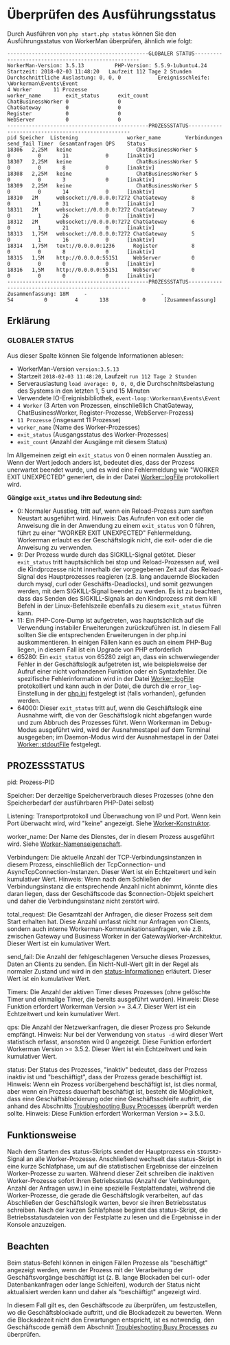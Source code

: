 # Überprüfen des Ausführungsstatus

Durch Ausführen von `php start.php status` können Sie den Ausführungsstatus von WorkerMan überprüfen, ähnlich wie folgt:

```  
----------------------------------------------GLOBALER STATUS----------------------------------------------------
WorkerMan-Version: 3.5.13          PHP-Version: 5.5.9-1ubuntu4.24
Startzeit: 2018-02-03 11:48:20   Laufzeit 112 Tage 2 Stunden   
Durchschnittliche Auslastung: 0, 0, 0            Ereignisschleife: \Workerman\Events\Event
4 Worker       11 Prozesse
worker_name        exit_status      exit_count
ChatBusinessWorker 0                0
ChatGateway        0                0
Register           0                0
WebServer          0                0
----------------------------------------------PROZESSSTATUS---------------------------------------------------
pid	Speicher  Listening                worker_name        Verbindungen send_fail Timer  Gesamtanfragen QPS    Status
18306	2,25M   keine                     ChatBusinessWorker 5           0         0       11            0      [inaktiv]
18307	2,25M   keine                     ChatBusinessWorker 5           0         0       8             0      [inaktiv]
18308	2,25M   keine                     ChatBusinessWorker 5           0         0       3             0      [inaktiv]
18309	2,25M   keine                     ChatBusinessWorker 5           0         0       14            0      [inaktiv]
18310	2M      websocket://0.0.0.0:7272 ChatGateway        8           0         1       31            0      [inaktiv]
18311	2M      websocket://0.0.0.0:7272 ChatGateway        7           0         1       26            0      [inaktiv]
18312	2M      websocket://0.0.0.0:7272 ChatGateway        6           0         1       21            0      [inaktiv]
18313	1,75M   websocket://0.0.0.0:7272 ChatGateway        5           0         1       16            0      [inaktiv]
18314	1,75M   text://0.0.0.0:1236      Register           8           0         0       8             0      [inaktiv]
18315	1,5M    http://0.0.0.0:55151     WebServer          0           0         0       0             0      [inaktiv]
18316	1,5M    http://0.0.0.0:55151     WebServer          0           0         0       0             0      [inaktiv]
----------------------------------------------PROZESSSTATUS---------------------------------------------------
Zusammenfassung: 18M     -                        -                  54          0         4       138           0      [Zusammenfassung]
```

## Erklärung

### GLOBALER STATUS

Aus dieser Spalte können Sie folgende Informationen ablesen:

- WorkerMan-Version ```version:3.5.13```
- Startzeit ```2018-02-03 11:48:20```, Laufzeit ```run 112 Tage 2 Stunden```
- Serverauslastung ```load average: 0, 0, 0```, die Durchschnittsbelastung des Systems in den letzten 1, 5 und 15 Minuten
- Verwendete IO-Ereignisbibliothek, ```event-loop:\Workerman\Events\Event```
- ```4 Worker``` (3 Arten von Prozessen, einschließlich ChatGateway, ChatBusinessWorker, Register-Prozesse, WebServer-Prozess)
- ```11 Prozesse``` (insgesamt 11 Prozesse)
- ```worker_name``` (Name des Worker-Prozesses)
- ```exit_status``` (Ausgangsstatus des Worker-Prozesses)
- ```exit_count``` (Anzahl der Ausgänge mit diesem Status)

Im Allgemeinen zeigt ein `exit_status` von 0 einen normalen Ausstieg an. Wenn der Wert jedoch anders ist, bedeutet dies, dass der Prozess unerwartet beendet wurde, und es wird eine Fehlermeldung wie "WORKER EXIT UNEXPECTED" generiert, die in der Datei [Worker::logFile](worker/log-file.md) protokolliert wird.

**Gängige `exit_status` und ihre Bedeutung sind:**

- 0: Normaler Ausstieg, tritt auf, wenn ein Reload-Prozess zum sanften Neustart ausgeführt wird. Hinweis: Das Aufrufen von exit oder die Anweisung die in der Anwendung zu einem `exit_status` von 0 führen, führt zu einer "WORKER EXIT UNEXPECTED" Fehlermeldung. Workerman erlaubt es der Geschäftslogik nicht, die exit- oder die die Anweisung zu verwenden.
- 9: Der Prozess wurde durch das SIGKILL-Signal getötet. Dieser `exit_status` tritt hauptsächlich bei stop und Reload-Prozessen auf, weil die Kindprozesse nicht innerhalb der vorgegebenen Zeit auf das Reload-Signal des Hauptprozesses reagieren (z.B. lang andauernde Blockaden durch mysql, curl oder Geschäfts-Deadlocks), und somit gezwungen werden, mit dem SIGKILL-Signal beendet zu werden. Es ist zu beachten, dass das Senden des SIGKILL-Signals an den Kindprozess mit dem kill Befehl in der Linux-Befehlszeile ebenfalls zu diesem `exit_status` führen kann.
- 11: Ein PHP-Core-Dump ist aufgetreten, was hauptsächlich auf die Verwendung instabiler Erweiterungen zurückzuführen ist. In diesem Fall sollten Sie die entsprechenden Erweiterungen in der php.ini auskommentieren. In einigen Fällen kann es auch an einem PHP-Bug liegen, in diesem Fall ist ein Upgrade von PHP erforderlich
- 65280: Ein `exit_status` von 65280 zeigt an, dass ein schwerwiegender Fehler in der Geschäftslogik aufgetreten ist, wie beispielsweise der Aufruf einer nicht vorhandenen Funktion oder ein Syntaxfehler. Die spezifische Fehlerinformation wird in der Datei [Worker::logFile](worker/log-file.md) protokolliert und kann auch in der Datei, die durch die `error_log`-Einstellung in der [php.ini](https://php.net/manual/zh/ini.list.php) festgelegt ist (falls vorhanden), gefunden werden.
- 64000: Dieser `exit_status` tritt auf, wenn die Geschäftslogik eine Ausnahme wirft, die von der Geschäftslogik nicht abgefangen wurde und zum Abbruch des Prozesses führt. Wenn Workerman im Debug-Modus ausgeführt wird, wird der Ausnahmestapel auf dem Terminal ausgegeben; im Daemon-Modus wird der Ausnahmestapel in der Datei [Worker::stdoutFile](worker/stdout-file.md) festgelegt.

## PROZESSSTATUS

pid: Prozess-PID

Speicher: Der derzeitige Speicherverbrauch dieses Prozesses (ohne den Speicherbedarf der ausführbaren PHP-Datei selbst)

Listening: Transportprotokoll und Überwachung von IP und Port. Wenn kein Port überwacht wird, wird "keine" angezeigt. Siehe [Worker-Konstruktor](worker/construct.md).

worker_name: Der Name des Dienstes, der in diesem Prozess ausgeführt wird. Siehe [Worker-Namenseigenschaft](worker/name.md).

Verbindungen: Die aktuelle Anzahl der TCP-Verbindungsinstanzen in diesem Prozess, einschließlich der TcpConnection- und AsyncTcpConnection-Instanzen. Dieser Wert ist ein Echtzeitwert und kein kumulativer Wert. Hinweis: Wenn nach dem Schließen der Verbindungsinstanz die entsprechende Anzahl nicht abnimmt, könnte dies daran liegen, dass der Geschäftscode das $connection-Objekt speichert und daher die Verbindungsinstanz nicht zerstört wird.

total_request: Die Gesamtzahl der Anfragen, die dieser Prozess seit dem Start erhalten hat. Diese Anzahl umfasst nicht nur Anfragen von Clients, sondern auch interne Workerman-Kommunikationsanfragen, wie z.B. zwischen Gateway und Business Worker in der GatewayWorker-Architektur. Dieser Wert ist ein kumulativer Wert.

send_fail: Die Anzahl der fehlgeschlagenen Versuche dieses Prozesses, Daten an Clients zu senden. Ein Nicht-Null-Wert gilt in der Regel als normaler Zustand und wird in den [status-Informationen](../faq/about-send-fail.md) erläutert. Dieser Wert ist ein kumulativer Wert.

Timers: Die Anzahl der aktiven Timer dieses Prozesses (ohne gelöschte Timer und einmalige Timer, die bereits ausgeführt wurden). Hinweis: Diese Funktion erfordert Workerman Version >= 3.4.7. Dieser Wert ist ein Echtzeitwert und kein kumulativer Wert.

qps: Die Anzahl der Netzwerkanfragen, die dieser Prozess pro Sekunde empfängt. Hinweis: Nur bei der Verwendung von `status -d` wird dieser Wert statistisch erfasst, ansonsten wird 0 angezeigt. Diese Funktion erfordert Workerman Version >= 3.5.2. Dieser Wert ist ein Echtzeitwert und kein kumulativer Wert.

status: Der Status des Prozesses, "inaktiv" bedeutet, dass der Prozess inaktiv ist und "beschäftigt", dass der Prozess gerade beschäftigt ist. Hinweis: Wenn ein Prozess vorübergehend beschäftigt ist, ist dies normal, aber wenn ein Prozess dauerhaft beschäftigt ist, besteht die Möglichkeit, dass eine Geschäftsblockierung oder eine Geschäftsschleife auftritt, die anhand des Abschnitts [Troubleshooting Busy Processes](busy-process.md) überprüft werden sollte. Hinweis: Diese Funktion erfordert Workerman Version >= 3.5.0.

## Funktionsweise
Nach dem Starten des status-Skripts sendet der Hauptprozess ein `SIGUSR2`-Signal an alle Worker-Prozesse. Anschließend wechselt das status-Skript in eine kurze Schlafphase, um auf die statistischen Ergebnisse der einzelnen Worker-Prozesse zu warten. Während dieser Zeit schreiben die inaktiven Worker-Prozesse sofort ihren Betriebsstatus (Anzahl der Verbindungen, Anzahl der Anfragen usw.) in eine spezielle Festplattendatei, während die Worker-Prozesse, die gerade die Geschäftslogik verarbeiten, auf das Abschließen der Geschäftslogik warten, bevor sie ihren Betriebsstatus schreiben. Nach der kurzen Schlafphase beginnt das status-Skript, die Betriebsstatusdateien von der Festplatte zu lesen und die Ergebnisse in der Konsole anzuzeigen.

## Beachten
Beim status-Befehl können in einigen Fällen Prozesse als "beschäftigt" angezeigt werden, wenn der Prozess mit der Verarbeitung der Geschäftsvorgänge beschäftigt ist (z. B. lange Blockaden bei curl- oder Datenbankanfragen oder lange Schleifen), wodurch der Status nicht aktualisiert werden kann und daher als "beschäftigt" angezeigt wird.

In diesem Fall gilt es, den Geschäftscode zu überprüfen, um festzustellen, wo die Geschäftsblockade auftritt, und die Blockadezeit zu bewerten. Wenn die Blockadezeit nicht den Erwartungen entspricht, ist es notwendig, den Geschäftscode gemäß dem Abschnitt [Troubleshooting Busy Processes](busy-process.md) zu überprüfen.
